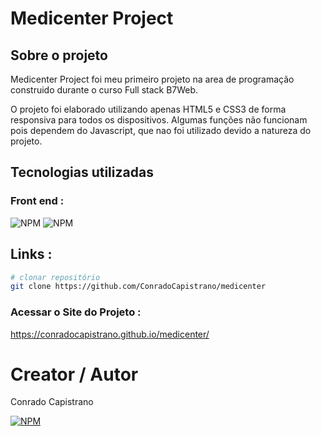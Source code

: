 # Medicenter Project

## Sobre o projeto

Medicenter Project foi meu primeiro projeto na area de programação construido durante o curso Full stack B7Web. 

O projeto foi elaborado utilizando apenas HTML5 e CSS3 de forma responsiva para todos os dispositivos. 
Algumas funções não funcionam pois dependem do Javascript, que nao foi utilizado devido a natureza do projeto.

## Tecnologias utilizadas

### Front end : 
![NPM](https://img.shields.io/badge/HTML5-E34F26?style=for-the-badge&logo=html5&logoColor=white)
![NPM](https://img.shields.io/badge/CSS3-1572B6?style=for-the-badge&logo=css3&logoColor=white)

## Links :

```bash
# clonar repositório
git clone https://github.com/ConradoCapistrano/medicenter
```

### Acessar o Site do Projeto :
https://conradocapistrano.github.io/medicenter/

# Creator / Autor

Conrado Capistrano

[![NPM](https://img.shields.io/badge/LinkedIn-0077B5?style=for-the-badge&logo=linkedin&logoColor=white)](https://www.linkedin.com/in/conrado-capistrano88)
